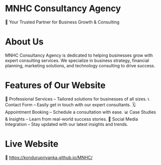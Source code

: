 # MNHC Consultancy Agency
🚀 Your Trusted Partner for Business Growth & Consulting

# About Us

MNHC Consultancy Agency is dedicated to helping businesses grow with expert consulting services. We specialize in business strategy, financial planning, marketing solutions, and technology consulting to drive success.

# Features of Our Website

🏢 Professional Services – Tailored solutions for businesses of all sizes.
📞 Contact Form – Easily get in touch with our expert consultants.
🗓 Appointment Booking – Schedule a consultation with ease.
📊 Case Studies & Insights – Learn from real-world success stories.
🔗 Social Media Integration – Stay updated with our latest insights and trends.


# Live Website
🔗 https://kondurupriyanka.github.io/MNHC/
